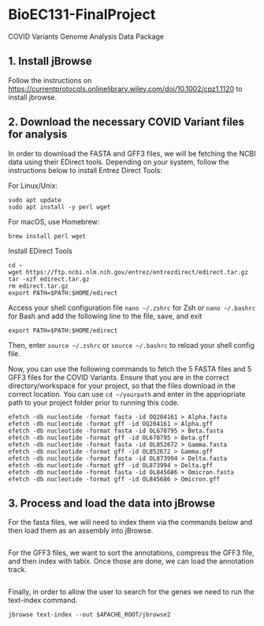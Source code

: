 # BioEC131-FinalProject
COVID Variants Genome Analysis Data Package

## 1. Install jBrowse
Follow the instructions on https://currentprotocols.onlinelibrary.wiley.com/doi/10.1002/cpz1.1120 to install jbrowse.

## 2. Download the necessary COVID Variant files for analysis
In order to download the FASTA and GFF3 files, we will be fetching the NCBI data using their EDirect tools. Depending on your system, follow the instructions below to install Entrez Direct Tools:

For Linux/Unix:
```
sudo apt update
sudo apt install -y perl wget
```

For macOS, use Homebrew:
```
brew install perl wget
```

Install EDirect Tools
```
cd ~
wget https://ftp.ncbi.nlm.nih.gov/entrez/entrezdirect/edirect.tar.gz
tar -xzf edirect.tar.gz
rm edirect.tar.gz
export PATH=$PATH:$HOME/edirect
```

Access your shell configuration file ```nano ~/.zshrc``` for Zsh or ```nano ~/.bashrc``` for Bash
and add the following line to the file, save, and exit
```
export PATH=$PATH:$HOME/edirect
```
Then, enter ```source ~/.zshrc``` or ```source ~/.bashrc``` to reload your shell config file.


Now, you can use the following commands to fetch the 5 FASTA files and 5 GFF3 files for the COVID Variants. Ensure that you are in the correct directory/workspace for your project, so that the files download in the correct location. You can use ```cd ~/yourpath``` and enter in the appriopriate path to your project folder prior to running this code.
```
efetch -db nucleotide -format fasta -id OQ204161 > Alpha.fasta
efetch -db nucleotide -format gff -id OQ204161 > Alpha.gff
efetch -db nucleotide -format fasta -id OL678795 > Beta.fasta
efetch -db nucleotide -format gff -id OL678795 > Beta.gff
efetch -db nucleotide -format fasta -id OL852672 > Gamma.fasta
efetch -db nucleotide -format gff -id OL852672 > Gamma.gff
efetch -db nucleotide -format fasta -id OL873994 > Delta.fasta
efetch -db nucleotide -format gff -id OL873994 > Delta.gff
efetch -db nucleotide -format fasta -id OL845686 > Omicron.fasta
efetch -db nucleotide -format gff -id OL845686 > Omicron.gff
```

## 3. Process and load the data into jBrowse
For the fasta files, we will need to index them via the commands below and then load them as an assembly into jBrowse.
```
```

For the GFF3 files, we want to sort the annotations, compress the GFF3 file, and then index with tabix. Once those are done, we can load the annotation track.
```
```

Finally, in order to allow the user to search for the genes we need to run the text-index command.
```
jbrowse text-index --out $APACHE_ROOT/jbrowse2
```
